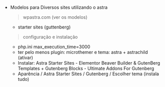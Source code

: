 - Modelos para Diversos sites utilizando o astra
  > wpastra.com (ver os modelos)
     - starter sites (guttenberg)

  > configuração e instalação
     - php.ini max_execution_time=3000
     - ter pelo menos plugin: microthemer e tema: astra + astrachild (ativar)
     - Instalar: Astra Starter Sites - Elementor Beaver Builder & GutenBerg Templates + Gutenberg Blocks - Ultimate Addons For Gutenberg
     - Aparência / Astra Starter Sites / Gutenberg / Escolher tema (instala tudo)